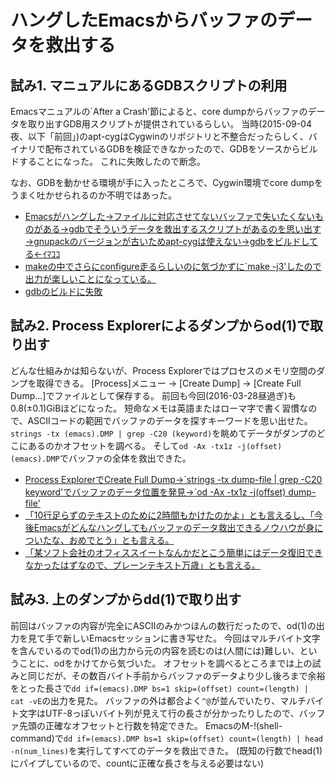 # ハングしたEmacsからバッファのデータを救出する

## 試み1. マニュアルにあるGDBスクリプトの利用

Emacsマニュアルの\`After a Crash'節によると、core dumpからバッファのデータを取り出すGDB用スクリプトが提供されているらしい。
当時(2015-09-04夜、以下「前回」)のapt-cygはCygwinのリポジトリと不整合だったらしく、バイナリで配布されているGDBを検証できなかったので、GDBをソースからビルドすることになった。
これに失敗したので断念。

なお、GDBを動かせる環境が手に入ったところで、Cygwin環境でcore dumpをうまく吐かせられるのか不明ではあった。

- [Emacsがハングした→ファイルに対応させてないバッファで失いたくないものがある→gdbでそういうデータを救出するスクリプトがあるのを思い出す→gnupackのバージョンが古いためapt-cygは使えない→gdbをビルドしてる←ｲﾏｺｺ](https://twitter.com/yuuta_aoyagi/status/639748306264944640)
- [makeの中でさらにconfigure走るらしいのに気づかずに`make -j3'したので出力が楽しいことになっている。](https://twitter.com/yuuta_aoyagi/status/639753668242227200)
- [gdbのビルドに失敗](https://twitter.com/yuuta_aoyagi/status/639778301993549824)

## 試み2. Process Explorerによるダンプからod(1)で取り出す

どんな仕組みかは知らないが、Process Explorerではプロセスのメモリ空間のダンプを取得できる。
[Process]メニュー → [Create Dump] → [Create Full Dump...]でファイルとして保存する。
前回も今回(2016-03-28昼過ぎ)も0.8(±0.1)GiBほどになった。
短命なメモは英語またはローマ字で書く習慣なので、ASCIIコードの範囲でバッファのデータを探すキーワードを思い出せた。
`strings -tx (emacs).DMP | grep -C20 (keyword)`を眺めてデータがダンプのどこにあるのかオフセットを調べる。
そして`od -Ax -tx1z -j(offset) (emacs).DMP`でバッファの全体を救出できた。

- [Process ExplorerでCreate Full Dump→\`strings -tx dump-file | grep -C20 keyword'でバッファのデータ位置を発見→\`od -Ax -tx1z -j(offset) dump-file'](https://twitter.com/yuuta_aoyagi/status/639778301993549824)
- [「10行足らずのテキストのために2時間もかけたのかよ」とも言えるし、「今後Emacsがどんなハングしてもバッファのデータ救出できるノウハウが身についたな、おめでとう」とも言える。](https://twitter.com/yuuta_aoyagi/status/639779396941799424)
- [「某ソフト会社のオフィススイートなんかだとこう簡単にはデータ復旧できなかったはずなので、プレーンテキスト万歳」とも言える。](https://twitter.com/yuuta_aoyagi/status/639779603658096640)

## 試み3. 上のダンプからdd(1)で取り出す
前回はバッファの内容が完全にASCIIのみかつほんの数行だったので、od(1)の出力を見て手で新しいEmacsセッションに書き写せた。
今回はマルチバイト文字を含んでいるのでod(1)の出力から元の内容を読むのは(人間には)難しい、ということに、odをかけてから気づいた。
オフセットを調べるところまでは上の試みと同じだが、その数百バイト手前からバッファのデータより少し後ろまで余裕をとった長さで`dd if=(emacs).DMP bs=1 skip=(offset) count=(length) | cat -vE`の出力を見た。
バッファの外は都合よく`^@`が並んでいたり、マルチバイト文字はUTF-8っぽいバイト列が見えて行の長さが分かったりしたので、バッファ先頭の正確なオフセットと行数を特定できた。
EmacsのM-!(shell-command)で`dd if=(emacs).DMP bs=1 skip=(offset) count=(length) | head -n(num_lines)`を実行してすべてのデータを救出できた。
(既知の行数でhead(1)にパイプしているので、countに正確な長さを与える必要はない)
